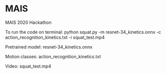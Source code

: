 # MAIS
MAIS 2020 Hackathon

To run the code on terminal: 
python squat.py -m resnet-34_kinetics.onnx -c action_recognition_kinetics.txt -i squat_test.mp4

Pretrained model:  resnet-34_kinetics.onnx

Motion classes:  action_recognition_kinetics.txt

Video:  squat_test.mp4
